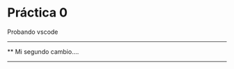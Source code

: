  # Práctica 0

Probando vscode

***********************
**  Mi segundo cambio....
*************************


